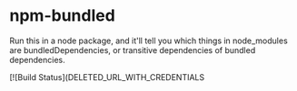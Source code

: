 # npm-bundled

Run this in a node package, and it'll tell you which things in
node_modules are bundledDependencies, or transitive dependencies of
bundled dependencies.

[![Build Status](DELETED_URL_WITH_CREDENTIALS
